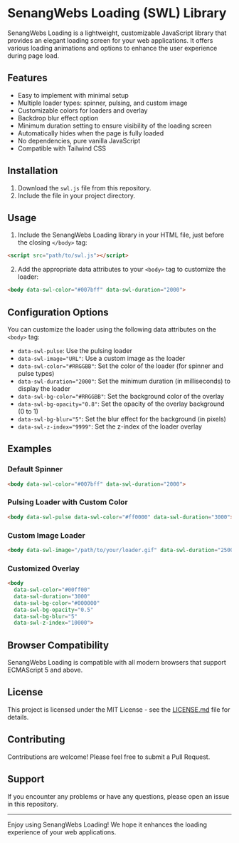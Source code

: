 # SenangWebs Loading (SWL) Library

SenangWebs Loading is a lightweight, customizable JavaScript library that provides an elegant loading screen for your web applications. It offers various loading animations and options to enhance the user experience during page load.

## Features

- Easy to implement with minimal setup
- Multiple loader types: spinner, pulsing, and custom image
- Customizable colors for loaders and overlay
- Backdrop blur effect option
- Minimum duration setting to ensure visibility of the loading screen
- Automatically hides when the page is fully loaded
- No dependencies, pure vanilla JavaScript
- Compatible with Tailwind CSS

## Installation

1. Download the `swl.js` file from this repository.
2. Include the file in your project directory.

## Usage

1. Include the SenangWebs Loading library in your HTML file, just before the closing `</body>` tag:

```html
<script src="path/to/swl.js"></script>
```

2. Add the appropriate data attributes to your `<body>` tag to customize the loader:

```html
<body data-swl-color="#007bff" data-swl-duration="2000">
```

## Configuration Options

You can customize the loader using the following data attributes on the `<body>` tag:

- `data-swl-pulse`: Use the pulsing loader
- `data-swl-image="URL"`: Use a custom image as the loader
- `data-swl-color="#RRGGBB"`: Set the color of the loader (for spinner and pulse types)
- `data-swl-duration="2000"`: Set the minimum duration (in milliseconds) to display the loader
- `data-swl-bg-color="#RRGGBB"`: Set the background color of the overlay
- `data-swl-bg-opacity="0.8"`: Set the opacity of the overlay background (0 to 1)
- `data-swl-bg-blur="5"`: Set the blur effect for the background (in pixels)
- `data-swl-z-index="9999"`: Set the z-index of the loader overlay

## Examples

### Default Spinner

```html
<body data-swl-color="#007bff" data-swl-duration="2000">
```

### Pulsing Loader with Custom Color

```html
<body data-swl-pulse data-swl-color="#ff0000" data-swl-duration="3000">
```

### Custom Image Loader

```html
<body data-swl-image="/path/to/your/loader.gif" data-swl-duration="2500">
```

### Customized Overlay

```html
<body 
  data-swl-color="#00ff00" 
  data-swl-duration="3000" 
  data-swl-bg-color="#000000"
  data-swl-bg-opacity="0.5"
  data-swl-bg-blur="5"
  data-swl-z-index="10000">
```

## Browser Compatibility

SenangWebs Loading is compatible with all modern browsers that support ECMAScript 5 and above.

## License

This project is licensed under the MIT License - see the [LICENSE.md](LICENSE.md) file for details.

## Contributing

Contributions are welcome! Please feel free to submit a Pull Request.

## Support

If you encounter any problems or have any questions, please open an issue in this repository.

---

Enjoy using SenangWebs Loading! We hope it enhances the loading experience of your web applications.